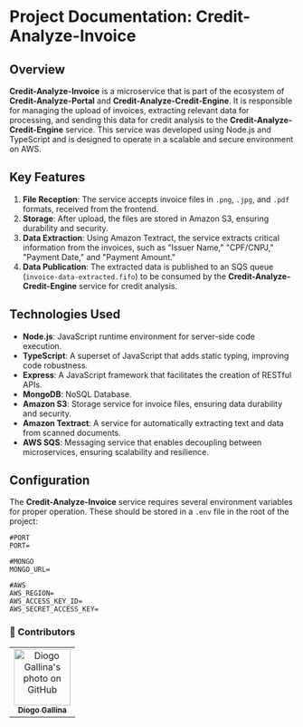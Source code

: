 # Project Documentation: Credit-Analyze-Invoice

## Overview

**Credit-Analyze-Invoice** is a microservice that is part of the ecosystem of **Credit-Analyze-Portal** and **Credit-Analyze-Credit-Engine**. It is responsible for managing the upload of invoices, extracting relevant data for processing, and sending this data for credit analysis to the **Credit-Analyze-Credit-Engine** service. This service was developed using Node.js and TypeScript and is designed to operate in a scalable and secure environment on AWS.

## Key Features

1. **File Reception**: The service accepts invoice files in `.png`, `.jpg`, and `.pdf` formats, received from the frontend.
2. **Storage**: After upload, the files are stored in Amazon S3, ensuring durability and security.
3. **Data Extraction**: Using Amazon Textract, the service extracts critical information from the invoices, such as "Issuer Name," "CPF/CNPJ," "Payment Date," and "Payment Amount."
4. **Data Publication**: The extracted data is published to an SQS queue (`invoice-data-extracted.fifo`) to be consumed by the **Credit-Analyze-Credit-Engine** service for credit analysis.

## Technologies Used

- **Node.js**: JavaScript runtime environment for server-side code execution.
- **TypeScript**: A superset of JavaScript that adds static typing, improving code robustness.
- **Express**: A JavaScript framework that facilitates the creation of RESTful APIs.
- **MongoDB**: NoSQL Database.
- **Amazon S3**: Storage service for invoice files, ensuring data durability and security.
- **Amazon Textract**: A service for automatically extracting text and data from scanned documents.
- **AWS SQS**: Messaging service that enables decoupling between microservices, ensuring scalability and resilience.


## Configuration

The **Credit-Analyze-Invoice** service requires several environment variables for proper operation. These should be stored in a `.env` file in the root of the project:

```plaintext
#PORT
PORT=

#MONGO
MONGO_URL=

#AWS
AWS_REGION=
AWS_ACCESS_KEY_ID=
AWS_SECRET_ACCESS_KEY=
```

### 🤝 Contributors

<table>
  <tr>
    <td align="center">
      <a href="#">
        <img src="https://avatars.githubusercontent.com/u/88459755?v=4" width="100px;" border-radius='50%' alt="Diogo Gallina's photo on GitHub"/><br>
        <sub>
          <b>Diogo Gallina</b>
        </sub>
      </a>
    </td>
  </tr>
</table>

